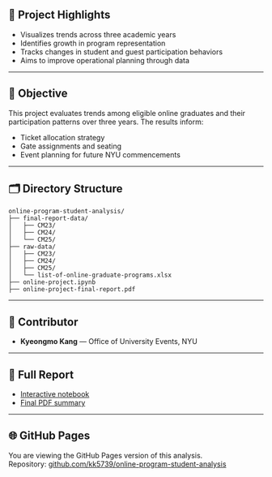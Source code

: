 ## 📌 Project Highlights

- Visualizes trends across three academic years
- Identifies growth in program representation
- Tracks changes in student and guest participation behaviors
- Aims to improve operational planning through data

---

## 🧠 Objective

This project evaluates trends among eligible online graduates and their participation patterns over three years. The results inform:

- Ticket allocation strategy
- Gate assignments and seating
- Event planning for future NYU commencements

---

## 🗂️ Directory Structure

```
online-program-student-analysis/
├── final-report-data/
│   ├── CM23/
│   ├── CM24/
│   └── CM25/
├── raw-data/
│   ├── CM23/
│   ├── CM24/
│   ├── CM25/
│   └── list-of-online-graduate-programs.xlsx
├── online-project.ipynb
├── online-project-final-report.pdf
```

---

## 👤 Contributor

- **Kyeongmo Kang** — Office of University Events, NYU

---

## 📄 Full Report

- [Interactive notebook](./online-project.ipynb)
- [Final PDF summary](./online-project-final-report.pdf)

---

## 🌐 GitHub Pages

You are viewing the GitHub Pages version of this analysis.\
Repository: [github.com/kk5739/online-program-student-analysis](https://github.com/kk5739/online-program-student-analysis)

